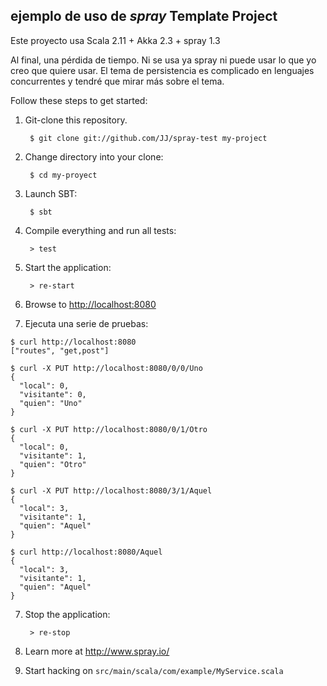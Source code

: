 ## ejemplo de uso de _spray_ Template Project

Este proyecto usa Scala 2.11 + Akka 2.3 + spray 1.3

Al final, una pérdida de tiempo. Ni se usa ya spray ni puede usar lo
que yo creo que quiere usar. El tema de persistencia es complicado en
lenguajes concurrentes y tendré que mirar más sobre el tema.

Follow these steps to get started:

1. Git-clone this repository.

        $ git clone git://github.com/JJ/spray-test my-project

2. Change directory into your clone:

        $ cd my-proyect

3. Launch SBT:

        $ sbt

4. Compile everything and run all tests:

        > test

5. Start the application:

        > re-start

6. Browse to [http://localhost:8080](http://localhost:8080/)


8. Ejecuta una serie de pruebas:

```
$ curl http://localhost:8080
["routes", "get,post"]

$ curl -X PUT http://localhost:8080/0/0/Uno 
{
  "local": 0,
  "visitante": 0,
  "quien": "Uno"
}

$ curl -X PUT http://localhost:8080/0/1/Otro
{
  "local": 0,
  "visitante": 1,
  "quien": "Otro"
}                                                                              

$ curl -X PUT http://localhost:8080/3/1/Aquel
{
  "local": 3,
  "visitante": 1,
  "quien": "Aquel"
}                                                                              

$ curl http://localhost:8080/Aquel     
{
  "local": 3,
  "visitante": 1,
  "quien": "Aquel"
}
```

7. Stop the application:

        > re-stop

8. Learn more at http://www.spray.io/

9. Start hacking on `src/main/scala/com/example/MyService.scala`
